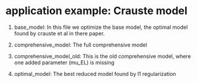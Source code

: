 # application example: Crauste model


1) base_model: In this file we optimize the base model, the optimal model found by crauste et al in there paper.

2) comprehensive_model: The full comprehensive model

3) comprehensive_model_old: This is the old comprehensive model, where one added parameter (mu_EL) is missing

4) optimal_model: The best reduced model found by l1 regularization
